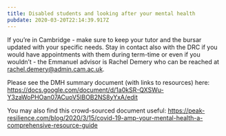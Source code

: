 ```yaml
---
title: Disabled students and looking after your mental health
pubdate: 2020-03-20T22:14:39.917Z
---
```

If you’re in Cambridge - make sure to keep your tutor and the bursar updated with your specific needs. Stay in contact also with the DRC if you would have appointments with them during term-time or even if you wouldn’t - the Emmanuel advisor is Rachel Demery who can be reached at rachel.demery@admin.cam.ac.uk. 

Please see the DMH summary document (with links to resources) here: https://docs.google.com/document/d/1a0kSR-QXSWu-Y3zaWoPHOan07ACuoV5IBOB2NS8yYxA/edit

You may also find this crowd-sourced document useful: https://peak-resilience.com/blog/2020/3/15/covid-19-amp-your-mental-health-a-comprehensive-resource-guide
